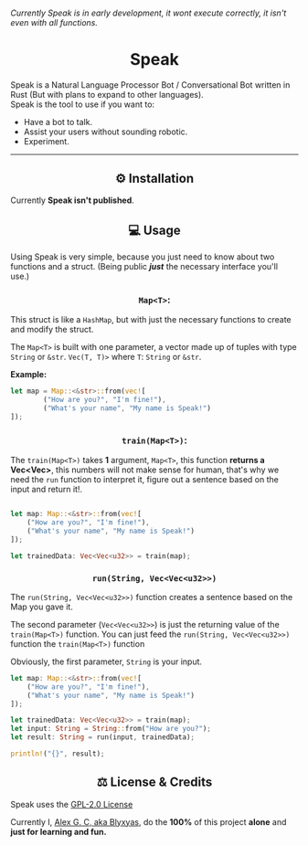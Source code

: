 ###### Currently Speak is in early development, it wont execute correctly, it isn't even with all functions.
<h1 align=center> Speak </h1>
Speak is a Natural Language Processor Bot / Conversational Bot written in Rust (But with plans to expand to other languages).<br>
Speak is the tool to use if you want to:

* Have a bot to talk.
* Assist your users without sounding robotic.
* Experiment.

---
<h2 align=center> ⚙️ Installation </h2>

Currently **Speak isn't published**.

<h2 align=center> 💻 Usage </h2>

Using Speak is very simple, because you just need to know about two functions and a struct. (Being public ***just*** the necessary interface you'll use.)

<h3 align=center>

`Map<T>`:
</h3>

This struct is like a `HashMap`, but with just the necessary functions to create and modify the struct.

The `Map<T>` is built with one parameter, a vector made up of tuples with type `String` or `&str`. `Vec(T, T)>` where `T`: `String` or `&str`.

**Example:**

```Rust
let map = Map::<&str>::from(vec![
        ("How are you?", "I'm fine!"),
        ("What's your name", "My name is Speak!")
]);
```

<h3 align=center> 

`train(Map<T>)`: 

</h3>

The `train(Map<T>)` takes **1** argument, `Map<T>`, this function **returns a Vec<Vec<u32>>**, this numbers will not make sense for human, that's why we need the `run` function to interpret it, figure out a sentence based on the input and return it!.

```Rust

let map: Map::<&str>::from(vec![
    ("How are you?", "I'm fine!"),
    ("What's your name", "My name is Speak!")
]);

let trainedData: Vec<Vec<u32>> = train(map);
```

<h3 align=center>

`run(String, Vec<Vec<u32>>)`

</h3>

The `run(String, Vec<Vec<u32>>)` function creates a sentence based on the Map you gave it.

The second parameter (`Vec<Vec<u32>>`) is just the returning value of the `train(Map<T>)` function. You can just feed the `run(String, Vec<Vec<u32>>)` function the `train(Map<T>)` function

Obviously, the first parameter, `String` is your input.

```Rust
let map: Map::<&str>::from(vec![
    ("How are you?", "I'm fine!"),
    ("What's your name", "My name is Speak!")
]);

let trainedData: Vec<Vec<u32>> = train(map);
let input: String = String::from("How are you?");
let result: String = run(input, trainedData);

println!("{}", result);
```

<h2 align=center> ⚖️ License & Credits</h2>

Speak uses the [GPL-2.0 License](https://github.com/SpeakML/speak/blob/current/LICENSE/)

Currently I, [Alex G. C, aka Blyxyas](https://github.com/blyxyas), do the **100%** of this project **alone** and **just for learning and fun.**
